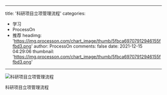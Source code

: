 
---
title: '科研项目立项管理流程'
categories: 
 - 学习
 - ProcessOn
 - 推荐
headimg: 'https://img.processon.com/chart_image/thumb/5fbca69707912946155ffbd3.png'
author: ProcessOn
comments: false
date: 2021-12-15 04:29:06
thumbnail: 'https://img.processon.com/chart_image/thumb/5fbca69707912946155ffbd3.png'
---

<div>   
<img class="thumb" alt="科研项目立项管理流程" src="https://img.processon.com/chart_image/thumb/5fbca69707912946155ffbd3.png" referrerpolicy="no-referrer">
<p>科研项目立项管理流程</p>  
</div>
            